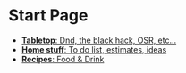 # Start Page

- [**Tabletop**: Dnd, the black hack, OSR, etc...](chukchuk/index.md)
- [**Home stuff**: To do list, estimates, ideas](timallen/home.md)
- [**Recipes**: Food & Drink](bourdain/recipe.md)


